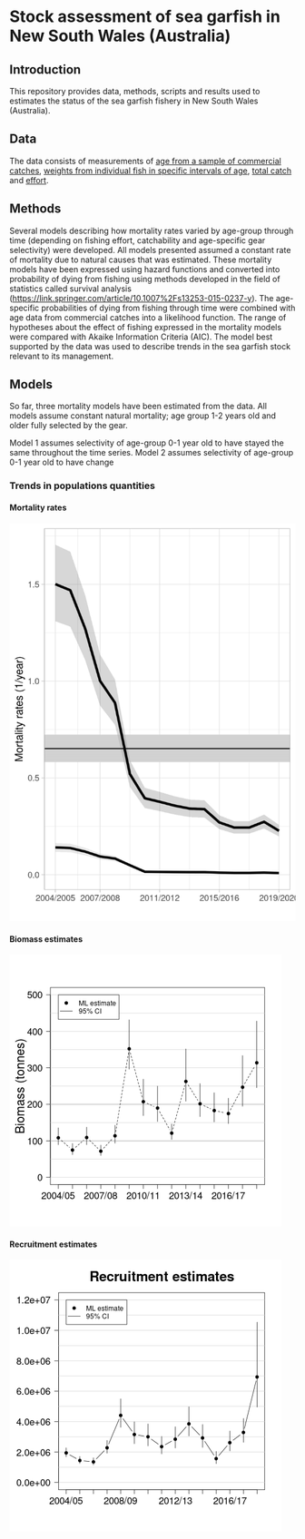 # Stock assessment of sea garfish in New South Wales (Australia)

## Introduction

This repository provides data, methods, scripts and results used to estimates the status of the sea garfish fishery in New South Wales (Australia).

## Data
The data consists of measurements of [age from a sample of commercial catches](Data/GarfishAgeData.csv), [weights from individual fish in specific intervals of age](Data/GarfishWeightAtAge.csv), [total catch](Data/GarfishCatchData.csv) and [effort](Data/GarfishEffortData.csv).

## Methods

Several models describing how mortality rates varied by age-group through time (depending on fishing effort, catchability and age-specific gear selectivity) were developed. All models presented assumed a constant rate of mortality due to natural causes that was estimated. These mortality models have been expressed using hazard functions and converted into probability of dying from fishing using methods developed in the field of statistics called survival analysis (https://link.springer.com/article/10.1007%2Fs13253-015-0237-y). The age-specific probabilities of dying from fishing through time were combined with age data from commercial catches into a likelihood function. The range of hypotheses about the effect of fishing expressed in the mortality models were compared with Akaike Information Criteria (AIC). The model best supported by the data was used to describe trends in the sea garfish stock relevant to its management.

## Models

So far, three mortality models have been estimated from the data. All models assume constant natural mortality; age group 1-2 years old and older fully selected by the gear.

Model 1 assumes selectivity of age-group 0-1 year old to have stayed the same throughout the time series.
Model 2 assumes selectivity of age-group 0-1 year old to have change

### Trends in populations quantities

#### Mortality rates
![alt text](https://github.com/mkienzle/NSW-sea-garfish-stock-assessment/blob/master/Script/Results/Graphics/Mod2-MortalityEstimates.png)

#### Biomass estimates
![alt text](https://github.com/mkienzle/NSW-sea-garfish-stock-assessment/blob/master/Script/Results/Graphics/EstimateOfBiomass.png)

#### Recruitment estimates
![alt text](https://github.com/mkienzle/NSW-sea-garfish-stock-assessment/blob/master/Script/Results/Graphics/EstimateOfRecruitment.png)

